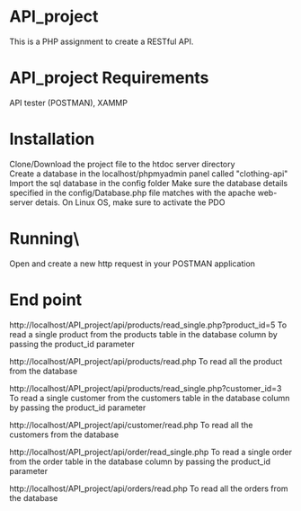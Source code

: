 # API_project
This is a PHP assignment to create a RESTful API.

# API_project Requirements
API tester (POSTMAN), XAMMP

# Installation
Clone/Download the project file to the htdoc server directory  
Create a database in the localhost/phpmyadmin panel called "clothing-api"
Import the sql database in the config folder
Make sure the database details specified in the config/Database.php file matches with the apache web-server detais.
On Linux OS, make sure to activate the PDO 

# Running\
 Open and create a new http request in your POSTMAN application 

 # End point 
 http://localhost/API_project/api/products/read_single.php?product_id=5
 To read a single product from the products table in the database column by passing the product_id parameter
 
 http://localhost/API_project/api/products/read.php
 To read all the product from the database 

  http://localhost/API_project/api/products/read_single.php?customer_id=3
  To read a single customer from the customers table in the database column by passing the product_id parameter

  http://localhost/API_project/api/customer/read.php
 To read all the customers from the database 

 http://localhost/API_project/api/order/read_single.php
  To read a single order from the order table in the database column by passing the product_id parameter

 http://localhost/API_project/api/orders/read.php
 To read all the orders from the database 
 
